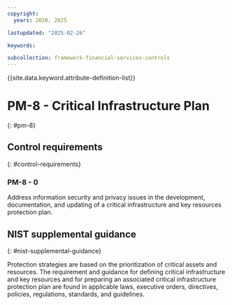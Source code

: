 ```yaml
---
copyright:
  years: 2020, 2025

lastupdated: "2025-02-26"

keywords:

subcollection: framework-financial-services-controls
---
```


{{site.data.keyword.attribute-definition-list}}

# PM-8 - Critical Infrastructure Plan
{: #pm-8}

## Control requirements
{: #control-requirements}



### PM-8 - 0


Address information security and privacy issues in the development, documentation, and updating of a critical infrastructure and key resources protection plan.












## NIST supplemental guidance
{: #nist-supplemental-guidance}

Protection strategies are based on the prioritization of critical assets and resources. The requirement and guidance for defining critical infrastructure and key resources and for preparing an associated critical infrastructure protection plan are found in applicable laws, executive orders, directives, policies, regulations, standards, and guidelines.
